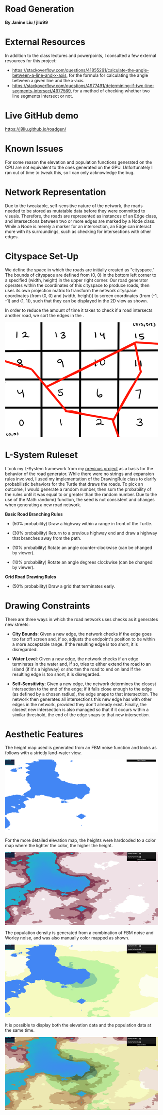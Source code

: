 # Road Generation
**By Janine Liu / jliu99**

# External Resources

In addition to the class lectures and powerpoints, I consulted a few external resources for this project:
- https://stackoverflow.com/questions/41855261/calculate-the-angle-between-a-line-and-x-axis, for the formula for calculating the angle between a given line and the x-axis.
- https://stackoverflow.com/questions/4977491/determining-if-two-line-segments-intersect/4977569, for a method of checking whether two line segments intersect or not.

# Live GitHub demo
https://j9liu.github.io/roadgen/

# Known Issues

For some reason the elevation and population functions generated on the CPU are not equivalent to the ones generated on the GPU. Unfortunately I ran out of time to tweak this, so I can only acknowledge the bug.

# Network Representation

Due to the tweakable, self-sensitive nature of the network, the roads needed to be stored as mutatable data before they were committed to visuals. Therefore, the roads are represented as instances of an Edge class, and intersections between two or more edges are marked by a Node class. While a Node is merely a marker for an intersection, an Edge can interact more with its surroundings, such as checking for intersections with other edges.

# Cityspace Set-Up

We define the space in which the roads are initially created as "cityspace." The bounds of cityspace are defined from (0, 0) in the bottom left corner to a specified (width, height) in the upper right corner. Our road generator operates within the coordinates of this cityspace to produce roads, then uses its own projection matrix to transform the network cityspace coordinates (from (0, 0) and (width, height)) to screen coordinates (from (-1, -1) and (1, 1)), such that they can be displayed in the 2D view as shown.

In order to reduce the amount of time it takes to check if a road intersects another road, we sort the edges in the .

![](grid.png)

# L-System Ruleset

I took my L-System framework from my [previous project](https://j9liu.github.io/hw4/) as a basis for the behavior of the road generator. While there were no strings and expansion rules involved, I used my implementation of the DrawingRule class to clarify probabilistic behaviors for the Turtle that draws the roads. To pick an outcome, I would generate a random number, then sum the probability of the rules until it was equal to or greater than the random number. Due to the use of the Math.random() function, the seed is not consistent and changes when generating a new road network.

**Basic Road Branching Rules**
- (50% probability) Draw a highway within a range in front of the Turtle.

- (30% probability) Return to a previous highway end and draw a highway that branches away from the path.

- (10% probability) Rotate an angle counter-clockwise (can be changed by viewer).

- (10% probability) Rotate an angle degrees clockwise (can be changed by viewer).

**Grid Road Drawing Rules**
- (50% probability) Draw a grid that terminates early.

# Drawing Constraints

There are three ways in which the road network uses checks as it generates new streets:

- **City Bounds**: Given a new edge, the network checks if the edge goes too far off screen and, if so, adjusts the endpoint's position to be within a more acceptable range. If the resulting edge is too short, it is disregarded.

- **Water Level**: Given a new edge, the network checks if an edge terminates in the water and, if so, tries to either extend the road to an island (if it's a highway) or shorten the road to end on land If the resulting edge is too short, it is disregarded.

- **Self-Sensitivity**: Given a new edge, the network determines the closest intersection to the end of the edge; if it falls close enough to the edge (as defined by a chosen radius), the edge snaps to that intersection. The network then generates all intersections this new edge has with other edges in the network, provided they don't already exist. Finally, the closest new intersection is also managed so that if it occurs within a similar threshold, the end of the edge snaps to that new intersection.

# Aesthetic Features

The height map used is generated from an FBM noise function and looks as follows with a strictly land-water view. 

![](landwater.png)

For the more detailed elevation map, the heights were hardcoded to a color map where the lighter the color, the higher the height.

![](elevation.png)

The population density is generated from a combination of FBM noise and Worley noise, and was also manually color mapped as shown.

![](population.png)

It is possible to display both the elevation data and the population data at the same time.

![](elevationpopulation.png)